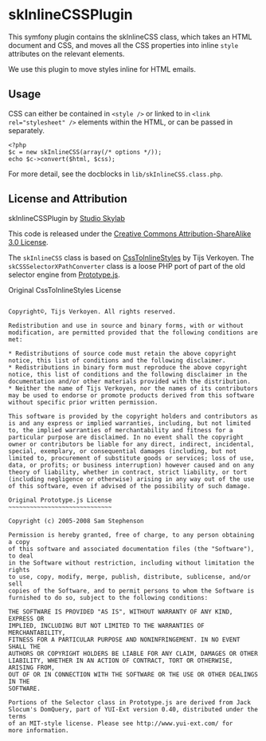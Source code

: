 skInlineCSSPlugin
=================

This symfony plugin contains the skInlineCSS class, which takes an HTML document and CSS, and moves all the CSS properties into inline `style` attributes on the relevant elements.

We use this plugin to move styles inline for HTML emails.



Usage
-----

CSS can either be contained in `<style />` or linked to in `<link rel="stylesheet" />` elements within the HTML, or can be passed in separately.

	<?php
	$c = new skInlineCSS(array(/* options */));
	echo $c->convert($html, $css);

For more detail, see the docblocks in `lib/skInlineCSS.class.php`.



License and Attribution
-----------------------

skInlineCSSPlugin by [Studio Skylab](http://www.studioskylab.com)

This code is released under the [Creative Commons Attribution-ShareAlike 3.0 License](http://creativecommons.org/licenses/by-sa/3.0/).

The `skInlineCSS` class is based on [CssToInlineStyles](https://github.com/tijsverkoyen/CssToInlineStyles) by Tijs Verkoyen.
The `skCSSSelectorXPathConverter` class is a loose PHP port of part of the old selector engine from [Prototype.js](http://www.prototypejs.org/).

Original CssToInlineStyles License
~~~~~~~~~~~~~~~~~~~~~~~~~~~~~~~~~~

Copyright©, Tijs Verkoyen. All rights reserved.

Redistribution and use in source and binary forms, with or without modification, are permitted provided that the following conditions are met:

* Redistributions of source code must retain the above copyright notice, this list of conditions and the following disclaimer.
* Redistributions in binary form must reproduce the above copyright notice, this list of conditions and the following disclaimer in the documentation and/or other materials provided with the distribution.
* Neither the name of Tijs Verkoyen, nor the names of its contributors may be used to endorse or promote products derived from this software without specific prior written permission.

This software is provided by the copyright holders and contributors as is and any express or implied warranties, including, but not limited to, the implied warranties of merchantability and fitness for a particular purpose are disclaimed. In no event shall the copyright owner or contributors be liable for any direct, indirect, incidental, special, exemplary, or consequential damages (including, but not limited to, procurement of substitute goods or services; loss of use, data, or profits; or business interruption) however caused and on any theory of liability, whether in contract, strict liability, or tort (including negligence or otherwise) arising in any way out of the use of this software, even if advised of the possibility of such damage.

Original Prototype.js License
~~~~~~~~~~~~~~~~~~~~~~~~~~~~~

Copyright (c) 2005-2008 Sam Stephenson

Permission is hereby granted, free of charge, to any person obtaining a copy
of this software and associated documentation files (the "Software"), to deal
in the Software without restriction, including without limitation the rights
to use, copy, modify, merge, publish, distribute, sublicense, and/or sell
copies of the Software, and to permit persons to whom the Software is
furnished to do so, subject to the following conditions:

THE SOFTWARE IS PROVIDED "AS IS", WITHOUT WARRANTY OF ANY KIND, EXPRESS OR
IMPLIED, INCLUDING BUT NOT LIMITED TO THE WARRANTIES OF MERCHANTABILITY,
FITNESS FOR A PARTICULAR PURPOSE AND NONINFRINGEMENT. IN NO EVENT SHALL THE
AUTHORS OR COPYRIGHT HOLDERS BE LIABLE FOR ANY CLAIM, DAMAGES OR OTHER
LIABILITY, WHETHER IN AN ACTION OF CONTRACT, TORT OR OTHERWISE, ARISING FROM,
OUT OF OR IN CONNECTION WITH THE SOFTWARE OR THE USE OR OTHER DEALINGS IN THE
SOFTWARE.

Portions of the Selector class in Prototype.js are derived from Jack
Slocum's DomQuery, part of YUI-Ext version 0.40, distributed under the terms
of an MIT-style license. Please see http://www.yui-ext.com/ for
more information.